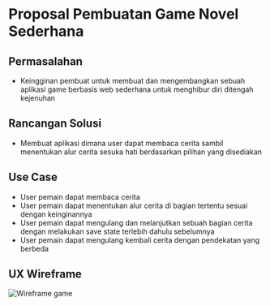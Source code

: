 # Proposal Pembuatan Game Novel Sederhana

## Permasalahan 

- Keingginan pembuat untuk membuat dan mengembangkan sebuah aplikasi game berbasis web sederhana untuk menghibur diri ditengah kejenuhan

## Rancangan Solusi

- Membuat aplikasi dimana user dapat membaca cerita sambil menentukan alur cerita sesuka hati berdasarkan pilihan yang disediakan

## Use Case
- User pemain dapat membaca cerita
- User pemain dapat menentukan alur cerita di bagian tertentu sesuai dengan keinginannya
- User pemain dapat mengulang dan melanjutkan sebuah bagian cerita dengan melakukan save state terlebih dahulu sebelumnya
- User pemain dapat mengulang kembali cerita dengan pendekatan yang berbeda

## UX Wireframe

![Wireframe game](https://user-images.githubusercontent.com/101441562/190279914-d2470bef-a8d9-4b50-88c9-500f5f4c0d96.jpg)
